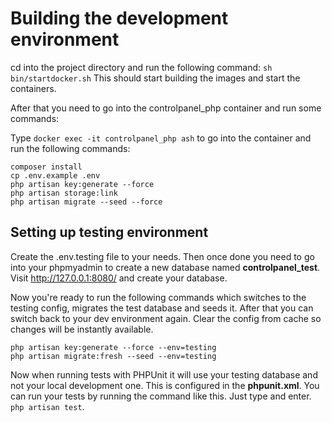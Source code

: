 # Building the development environment

cd into the project directory and run the following command: `sh bin/startdocker.sh`
This should start building the images and start the containers.

After that you need to go into the controlpanel_php container and run some commands:

Type `docker exec -it controlpanel_php ash` to go into the container and run the following commands:

```shell
composer install
cp .env.example .env
php artisan key:generate --force
php artisan storage:link
php artisan migrate --seed --force
```

## Setting up testing environment

Create the .env.testing file to your needs. Then once done you need to go into your phpmyadmin to create a new database named __controlpanel_test__.
Visit http://127.0.0.1:8080/ and create your database.

Now you're ready to run the following commands which switches to the testing config, migrates the test database and seeds it.
After that you can switch back to your dev environment again. Clear the config from cache so changes will be instantly available.

```shell
php artisan key:generate --force --env=testing
php artisan migrate:fresh --seed --env=testing
```

Now when running tests with PHPUnit it will use your testing database and not your local development one.
This is configured in the __phpunit.xml__. You can run your tests by running the command like this. Just type and enter.
`php artisan test`.


